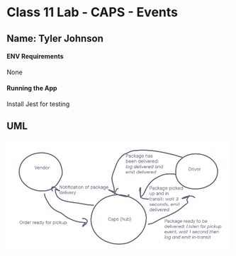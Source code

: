 # Class 11 Lab - CAPS - Events

## Name: Tyler Johnson

#### ENV Requirements
None

#### Running the App
Install Jest for testing

## UML
![Class 11 UML](/Class-11-UML.PNG)
